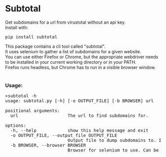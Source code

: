 # Subtotal
Get subdomains for a url from virustotal without an api key. <br>
Install with:<br>
<pre>
pip install subtotal
</pre>

This package contains a cli tool called "subtotal".<br>
It uses selenium to gather a list of subdomains for a given website.<br>
You can use either Firefox or Chrome, but the appropriate webdriver
needs to be installed in your current working directory or in your PATH.<br>
Firefox runs headless, but Chrome has to run in a visible browser window.<br>
<br>
### Usage:
<pre>
>subtotal -h
usage: subtotal.py [-h] [-o OUTPUT_FILE] [-b BROWSER] url

positional arguments:
  url                   The url to find subdomains for.

options:
  -h, --help            show this help message and exit
  -o OUTPUT_FILE, --output_file OUTPUT_FILE
                        Output file to dump subdomains to. If unspecified, a folder named "subtotals" will be created in your current working directory and the results will be saved to {url}-subdomains.txt
  -b BROWSER, --browser BROWSER
                        Browser for selenium to use. Can be "firefox" or "chrome". The appropriate webdriver needs to be installed in your current working directory or in your PATH.
</pre>
